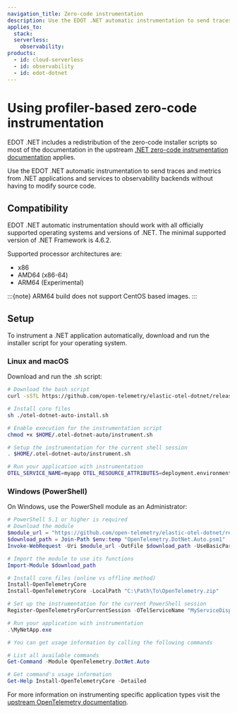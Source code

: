 ```yaml
---
navigation_title: Zero-code instrumentation
description: Use the EDOT .NET automatic instrumentation to send traces and metrics from .NET applications and services to observability backends without having to modify source code.
applies_to:
  stack:
  serverless:
    observability:
products:
  - id: cloud-serverless
  - id: observability
  - id: edot-dotnet
---
```


# Using profiler-based zero-code instrumentation

EDOT .NET includes a redistribution of the zero-code installer scripts so most of the documentation in the upstream [.NET zero-code instrumentation documentation](https://opentelemetry.io/docs/zero-code/dotnet/) applies.

Use the EDOT .NET automatic instrumentation to send traces and metrics from .NET applications and services to observability backends without having to modify source code.

## Compatibility

EDOT .NET automatic instrumentation should work with all officially supported operating systems and versions of .NET. The minimal supported version of .NET Framework is 4.6.2.

Supported processor architectures are:

- x86
- AMD64 (x86-64)
- ARM64 (Experimental)

:::{note}
ARM64 build does not support CentOS based images.
:::

## Setup

To instrument a .NET application automatically, download and run the installer script for your operating system.

### Linux and macOS

Download and run the .sh script:

```bash
# Download the bash script
curl -sSfL https://github.com/open-telemetry/elastic-otel-dotnet/releases/latest/download/otel-dotnet-auto-install.sh -O

# Install core files
sh ./otel-dotnet-auto-install.sh

# Enable execution for the instrumentation script
chmod +x $HOME/.otel-dotnet-auto/instrument.sh

# Setup the instrumentation for the current shell session
. $HOME/.otel-dotnet-auto/instrument.sh

# Run your application with instrumentation
OTEL_SERVICE_NAME=myapp OTEL_RESOURCE_ATTRIBUTES=deployment.environment=staging,service.version=1.0.0 ./MyNetApp
```

### Windows (PowerShell)

On Windows, use the PowerShell module as an Administrator:

```powershell
# PowerShell 5.1 or higher is required
# Download the module
$module_url = "https://github.com/open-telemetry/elastic-otel-dotnet/releases/latest/download/OpenTelemetry.DotNet.Auto.psm1"
$download_path = Join-Path $env:temp "OpenTelemetry.DotNet.Auto.psm1"
Invoke-WebRequest -Uri $module_url -OutFile $download_path -UseBasicParsing

# Import the module to use its functions
Import-Module $download_path

# Install core files (online vs offline method)
Install-OpenTelemetryCore
Install-OpenTelemetryCore -LocalPath "C:\Path\To\OpenTelemetry.zip"

# Set up the instrumentation for the current PowerShell session
Register-OpenTelemetryForCurrentSession -OTelServiceName "MyServiceDisplayName"

# Run your application with instrumentation
.\MyNetApp.exe

# You can get usage information by calling the following commands

# List all available commands
Get-Command -Module OpenTelemetry.DotNet.Auto

# Get command's usage information
Get-Help Install-OpenTelemetryCore -Detailed
```

For more information on instrumenting specific application types visit the [upstream OpenTelemetry documentation](https://opentelemetry.io/docs/zero-code/dotnet/).